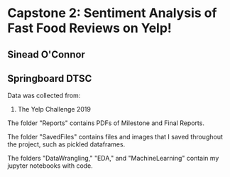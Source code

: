 # Capstone 2: Sentiment Analysis of Fast Food Reviews on Yelp!
## Sinead O'Connor
## Springboard DTSC

 Data was collected from: 
 1)  The Yelp Challenge 2019
 
 The folder "Reports" contains PDFs of Milestone and Final Reports.
 
 The folder "SavedFiles" contains files and images that I saved throughout the project, such as pickled
 dataframes.
 
 The folders "DataWrangling," "EDA," and "MachineLearning" contain my jupyter notebooks with code.

